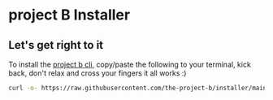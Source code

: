 # project B Installer

<add cool text no one reads>

## Let's get right to it

To install the [project b cli](https://github.com/the-project-b/cli), copy/paste the following to your terminal, kick back, don't relax and cross your fingers it all works :)

```bash
curl -o- https://raw.githubusercontent.com/the-project-b/installer/main/installer.sh | bash

```
